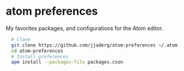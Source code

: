 # atom preferences

My favorites packages, and configurations for the Atom editor.

```sh
  # Clone
  git clone https://github.com/jjaderg/atom-preferences ~/.atom
  cd atom-preferences
  # Install preferences
  apm install --packages-file packages.cson
```
